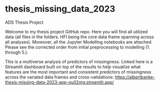 # thesis_missing_data_2023
ADS Thesis Project

Welcome to my thesis project GitHub repo. Here you will find all utilized data (all files in the folders. HFI being the core data frame spanning across all analyses). Moreover, all the Jupyter Modelling notebooks are attached. Please see the corrected order from initial preprocessing to modelling (1. through 5.). 

This is a multiverse analysis of predictors of missingness. Linked here is a Streamlit dashboard built on top of the results to help visualize what features are the most important and consistent predictors of missingness across the variated data frames and cross-validations: https://albertbanke-thesis-missing-data-2023-app-ou02mg.streamlit.app/ 